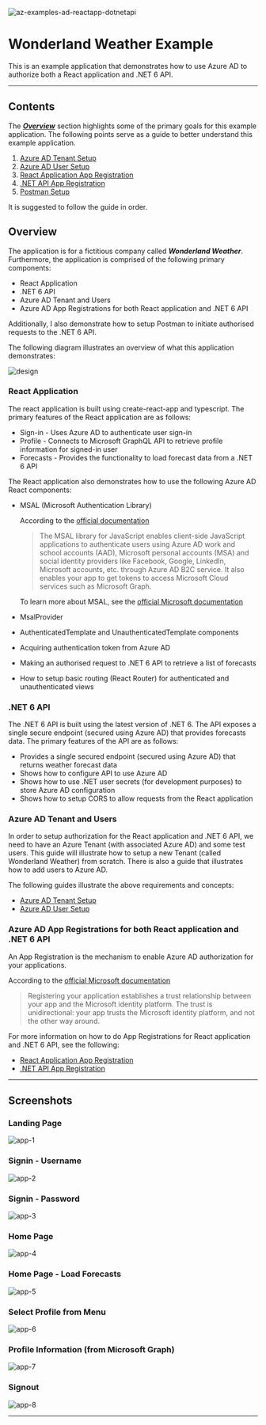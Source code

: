 ![az-examples-ad-reactapp-dotnetapi](https://user-images.githubusercontent.com/33935506/137254767-b1542f73-9620-47ba-87e8-c24cf08ca172.png)

# Wonderland Weather Example

This is an example application that demonstrates how to use Azure AD to authorize both a React application and .NET 6 API.

---

## Contents

The **_[Overview](#overview)_** section highlights some of the primary goals for this example application. The following points serve as a guide to better understand this example application.

1. [Azure AD Tenant Setup]
1. [Azure AD User Setup]
1. [React Application App Registration]
1. [.NET API App Registration]
1. [Postman Setup]

It is suggested to follow the guide in order.

## Overview

The application is for a fictitious company called **_Wonderland Weather_**. Furthermore, the application is comprised of the following primary components:

- React Application
- .NET 6 API
- Azure AD Tenant and Users
- Azure AD App Registrations for both React application and .NET 6 API

Additionally, I also demonstrate how to setup Postman to initiate authorised requests to the .NET 6 API.

The following diagram illustrates an overview of what this application demonstrates:

![design](https://user-images.githubusercontent.com/33935506/137100747-0bc8a06b-0fbe-4471-9781-ede7e6524c8d.png)

### React Application

The react application is built using create-react-app and typescript. The primary features of the React application are as follows:

- Sign-in - Uses Azure AD to authenticate user sign-in
- Profile - Connects to Microsoft GraphQL API to retrieve profile information for signed-in user
- Forecasts - Provides the functionality to load forecast data from a .NET 6 API

The React application also demonstrates how to use the following Azure AD React components:

- MSAL (Microsoft Authentication Library)
  
  According to the [official documentation](https://www.npmjs.com/package/@azure/msal-react#about)

  > The MSAL library for JavaScript enables client-side JavaScript applications to authenticate users using Azure AD work and school accounts (AAD), Microsoft personal accounts (MSA) and social identity providers like Facebook, Google, LinkedIn, Microsoft accounts, etc. through Azure AD B2C service. It also enables your app to get tokens to access Microsoft Cloud services such as Microsoft Graph.

  To learn more about MSAL, see the [official Microsoft documentation](https://docs.microsoft.com/en-gb/azure/active-directory/develop/msal-overview)

- MsalProvider
- AuthenticatedTemplate and UnauthenticatedTemplate components
- Acquiring authentication token from Azure AD
- Making an authorised request to .NET 6 API to retrieve a list of forecasts
- How to setup basic routing (React Router) for authenticated and unauthenticated views

### .NET 6 API

The .NET 6 API is built using the latest version of .NET 6. The API exposes a single secure endpoint (secured using Azure AD) that provides forecasts data. The primary features of the API are as follows:

- Provides a single secured endpoint (secured using Azure AD) that returns weather forecast data
- Shows how to configure API to use Azure AD
- Shows how to use .NET user secrets (for development purposes) to store Azure AD configuration
- Shows how to setup CORS to allow requests from the React application

### Azure AD Tenant and Users

In order to setup authorization for the React application and .NET 6 API, we need to have an Azure Tenant (with associated Azure AD) and some test users. This guide will illustrate how to setup a new Tenant (called Wonderland Weather) from scratch. There is also a guide that illustrates how to add users to Azure AD.

The following guides illustrate the above requirements and concepts:

- [Azure AD Tenant Setup]
- [Azure AD User Setup]

### Azure AD App Registrations for both React application and .NET 6 API

An App Registration is the mechanism to enable Azure AD authorization for your applications.

According to the [official Microsoft documentation](https://docs.microsoft.com/en-us/azure/active-directory/develop/quickstart-register-app#register-an-application)

> Registering your application establishes a trust relationship between your app and the Microsoft identity platform. The trust is unidirectional: your app trusts the Microsoft identity platform, and not the other way around.

For more information on how to do App Registrations for React application and .NET 6 API, see the following:

- [React Application App Registration]
- [.NET API App Registration]

---

## Screenshots

### Landing Page

![app-1](https://user-images.githubusercontent.com/33935506/135736348-f131f344-29c0-42ac-9b62-8620fc7e5d2a.png)

### Signin - Username

![app-2](https://user-images.githubusercontent.com/33935506/135736349-b9d2dbd5-cdb1-49dc-870d-29e42e3fc582.png)

### Signin - Password

![app-3](https://user-images.githubusercontent.com/33935506/135736350-40006ed3-24a7-4322-b8f9-6b6663b49ddc.png)

### Home Page

![app-4](https://user-images.githubusercontent.com/33935506/135736352-8afa1d4a-8b44-4bc0-bf88-c2c47de249d6.png)

### Home Page - Load Forecasts

![app-5](https://user-images.githubusercontent.com/33935506/135736354-f8d7da95-d117-4f7a-bc39-7bffa944306a.png)

### Select Profile from Menu

![app-6](https://user-images.githubusercontent.com/33935506/135736355-c4c0b9cf-fc2c-4771-8546-0a5555b6ea43.png)

### Profile Information (from Microsoft Graph)

![app-7](https://user-images.githubusercontent.com/33935506/135736356-9438b53f-df15-40eb-9b7f-186ff17f60a9.png)

### Signout

![app-8](https://user-images.githubusercontent.com/33935506/135736357-77e2f7f6-8207-4d6c-bb43-f73f2d06bfb9.png)

---

[Azure AD Tenant Setup]: https://github.com/drminnaar/azure-dotnet-examples/blob/main/active-directory/WonderlandWeather/docs/1-azuread-tenant-setup.md
[Azure AD User Setup]: https://github.com/drminnaar/azure-dotnet-examples/blob/main/active-directory/WonderlandWeather/docs/2-azuread-user-setup.md
[React Application App Registration]: https://github.com/drminnaar/azure-dotnet-examples/blob/main/active-directory/WonderlandWeather/docs/3-reactapp-azuread-appregistration.md
[.NET API App Registration]: https://github.com/drminnaar/azure-dotnet-examples/blob/main/active-directory/WonderlandWeather/docs/4-api-azuread-appregistration.md
[Postman Setup]: https://github.com/drminnaar/azure-dotnet-examples/blob/main/active-directory/WonderlandWeather/docs/5-postman-setup.md